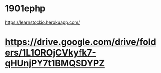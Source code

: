 # 1901ephp

https://learnstockio.herokuapp.com/

# https://drive.google.com/drive/folders/1L1OROjCVkyfk7-qHUnjPY7t1BMQSDYPZ
